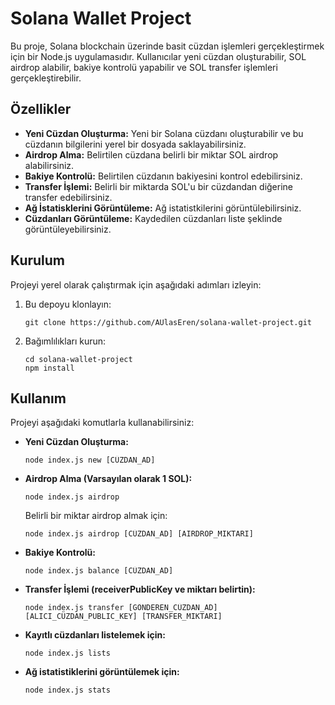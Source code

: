 # Solana Wallet Project

Bu proje, Solana blockchain üzerinde basit cüzdan işlemleri gerçekleştirmek için bir Node.js uygulamasıdır. Kullanıcılar yeni cüzdan oluşturabilir, SOL airdrop alabilir, bakiye kontrolü yapabilir ve SOL transfer işlemleri gerçekleştirebilir.

## Özellikler

- **Yeni Cüzdan Oluşturma:** Yeni bir Solana cüzdanı oluşturabilir ve bu cüzdanın bilgilerini yerel bir dosyada saklayabilirsiniz.
- **Airdrop Alma:** Belirtilen cüzdana belirli bir miktar SOL airdrop alabilirsiniz.
- **Bakiye Kontrolü:** Belirtilen cüzdanın bakiyesini kontrol edebilirsiniz.
- **Transfer İşlemi:** Belirli bir miktarda SOL'u bir cüzdandan diğerine transfer edebilirsiniz.
- **Ağ İstatisklerini Görüntüleme:** Ağ istatistkilerini görüntülebilirsiniz. 
- **Cüzdanları Görüntüleme:** Kaydedilen cüzdanları liste şeklinde görüntüleyebilirsiniz.

## Kurulum

Projeyi yerel olarak çalıştırmak için aşağıdaki adımları izleyin:

1. Bu depoyu klonlayın:

    ```
    git clone https://github.com/AUlasEren/solana-wallet-project.git
    ```

2. Bağımlılıkları kurun:

    ```
    cd solana-wallet-project
    npm install
    ```

## Kullanım

Projeyi aşağıdaki komutlarla kullanabilirsiniz:

- **Yeni Cüzdan Oluşturma:**

    ```
    node index.js new [CÜZDAN_AD]
    ```

- **Airdrop Alma (Varsayılan olarak 1 SOL):**

    ```
    node index.js airdrop
    ```

    Belirli bir miktar airdrop almak için:

    ```
    node index.js airdrop [CÜZDAN_AD] [AIRDROP_MIKTARI]
    ```

- **Bakiye Kontrolü:**

    ```
    node index.js balance [CÜZDAN_AD]
    ```

- **Transfer İşlemi (receiverPublicKey ve miktarı belirtin):**

    ```
    node index.js transfer [GÖNDEREN_CÜZDAN_AD] [ALICI_CÜZDAN_PUBLIC_KEY] [TRANSFER_MIKTARI]
    ```
- **Kayıtlı cüzdanları listelemek için:**
    ```
    node index.js lists

     ```
- **Ağ istatistiklerini görüntülemek için:**
    ```
    node index.js stats

     ```
    

